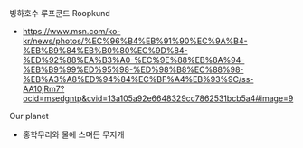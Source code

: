 빙하호수 루프쿤드 Roopkund
- https://www.msn.com/ko-kr/news/photos/%EC%96%B4%EB%91%90%EC%9A%B4-%EB%B9%84%EB%B0%80%EC%9D%84-%ED%92%88%EA%B3%A0-%EC%9E%88%EB%8A%94-%EB%B9%99%ED%95%98-%ED%98%B8%EC%88%98-%EB%A3%A8%ED%94%84%EC%BF%A4%EB%93%9C/ss-AA10jRm7?ocid=msedgntp&cvid=13a105a92e6648329cc7862531bcb5a4#image=9

Our planet 
- 홍학무리와 물에 스며든 무지개 
